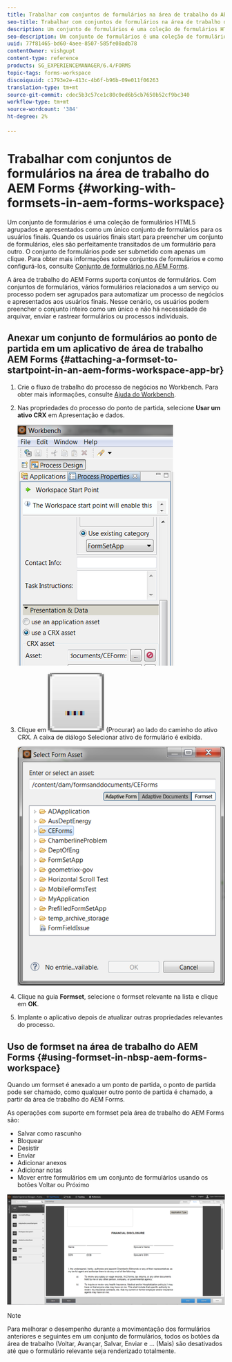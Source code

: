 ```yaml
---
title: Trabalhar com conjuntos de formulários na área de trabalho do AEM Forms
seo-title: Trabalhar com conjuntos de formulários na área de trabalho do AEM Forms
description: Um conjunto de formulários é uma coleção de formulários HTML5 agrupados e apresentados como um único conjunto de formulários para os usuários finais. Saiba como trabalhar com conjuntos de formulários na área de trabalho do AEM Forms.
seo-description: Um conjunto de formulários é uma coleção de formulários HTML5 agrupados e apresentados como um único conjunto de formulários para os usuários finais. Saiba como trabalhar com conjuntos de formulários na área de trabalho do AEM Forms.
uuid: 77f81465-bd60-4aee-8507-585fe08adb78
contentOwner: vishgupt
content-type: reference
products: SG_EXPERIENCEMANAGER/6.4/FORMS
topic-tags: forms-workspace
discoiquuid: c1793e2e-413c-4b6f-b96b-09e011f06263
translation-type: tm+mt
source-git-commit: cdec5b3c57ce1c80c0ed6b5cb7650b52cf9bc340
workflow-type: tm+mt
source-wordcount: '384'
ht-degree: 2%

---
```



# Trabalhar com conjuntos de formulários na área de trabalho do AEM Forms {#working-with-formsets-in-aem-forms-workspace}

Um conjunto de formulários é uma coleção de formulários HTML5 agrupados e apresentados como um único conjunto de formulários para os usuários finais. Quando os usuários finais start para preencher um conjunto de formulários, eles são perfeitamente transitados de um formulário para outro. O conjunto de formulários pode ser submetido com apenas um clique. Para obter mais informações sobre conjuntos de formulários e como configurá-los, consulte [Conjunto de formulários no AEM Forms](/help/forms/using/formset-in-aem-forms.md).

A área de trabalho do AEM Forms suporta conjuntos de formulários. Com conjuntos de formulários, vários formulários relacionados a um serviço ou processo podem ser agrupados para automatizar um processo de negócios e apresentados aos usuários finais. Nesse cenário, os usuários podem preencher o conjunto inteiro como um único e não há necessidade de arquivar, enviar e rastrear formulários ou processos individuais.

## Anexar um conjunto de formulários ao ponto de partida em um aplicativo de área de trabalho AEM Forms {#attaching-a-formset-to-startpoint-in-an-aem-forms-workspace-app-br}

1. Crie o fluxo de trabalho do processo de negócios no Workbench. Para obter mais informações, consulte [Ajuda do Workbench](https://www.adobe.com/go/learn_aemforms_workbench_63).
1. Nas propriedades do processo do ponto de partida, selecione **Usar um ativo CRX** em Apresentação e dados.

   ![1-1](assets/1-1.png)

1. Clique em ![navegar](assets/browse.png) (Procurar) ao lado do caminho do ativo CRX. A caixa de diálogo Selecionar ativo de formulário é exibida.

   ![2](assets/2.png)

1. Clique na guia **Formset**, selecione o formset relevante na lista e clique em **OK**.

1. Implante o aplicativo depois de atualizar outras propriedades relevantes do processo.

## Uso de formset na área de trabalho do AEM Forms {#using-formset-in-nbsp-aem-forms-workspace}

Quando um formset é anexado a um ponto de partida, o ponto de partida pode ser chamado, como qualquer outro ponto de partida é chamado, a partir da área de trabalho do AEM Forms.

As operações com suporte em formset pela área de trabalho do AEM Forms são:

* Salvar como rascunho
* Bloquear
* Desistir
* Enviar
* Adicionar anexos
* Adicionar notas
* Mover entre formulários em um conjunto de formulários usando os botões Voltar ou Próximo

![3-1](assets/3-1.png)

>[!NOTE]
>
>Para melhorar o desempenho durante a movimentação dos formulários anteriores e seguintes em um conjunto de formulários, todos os botões da área de trabalho (Voltar, Avançar, Salvar, Enviar e ... (Mais) são desativados até que o formulário relevante seja renderizado totalmente.

